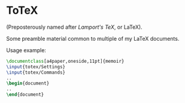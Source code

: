# ToTeX

(Preposterously named after _Lamport's TeX_, or LaTeX).

Some preamble material common to multiple of my LaTeX documents.

Usage example:
```tex
\documentclass[a4paper,oneside,11pt]{memoir}
\input{totex/Settings}
\input{totex/Commands}
..
\begin{document}
..
\end{document}
```

